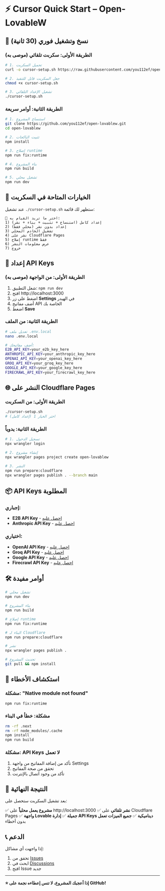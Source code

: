 # ⚡ Cursor Quick Start – Open-LovableW

## 🚀 **نسخ وتشغيل فوري (30 ثانية)**

### **الطريقة الأولى: سكربت تلقائي (موصى به)**

```bash
# 1. تحميل السكربت
curl -o cursor-setup.sh https://raw.githubusercontent.com/you112ef/open-lovablew/main/cursor-setup.sh

# 2. جعل السكربت قابل للتنفيذ
chmod +x cursor-setup.sh

# 3. تشغيل الإعداد التلقائي
./cursor-setup.sh
```

### **الطريقة الثانية: أوامر سريعة**

```bash
# 1. استنساخ المشروع
git clone https://github.com/you112ef/open-lovablew.git
cd open-lovablew

# 2. تثبيت الباكجات
npm install

# 3. إصلاح runtime
npm run fix:runtime

# 4. بناء المشروع
npm run build

# 5. تشغيل محلي
npm run dev
```

## 🎯 **الخيارات المتاحة في السكربت**

عند تشغيل `./cursor-setup.sh` ستظهر لك قائمة:

```
🎯 اختر ما تريد القيام به:
1) إعداد كامل (استنساخ + تثبيت + بناء + نشر)
2) إعداد بدون نشر (محلي فقط)
3) تشغيل الخادم المحلي
4) نشر على Cloudflare Pages
5) إصلاح runtime فقط
6) عرض معلومات النشر
7) خروج
```

## 🔑 **إعداد API Keys**

### **الطريقة الأولى: من الواجهة (موصى به)**
1. شغل التطبيق: `npm run dev`
2. افتح http://localhost:3000
3. اضغط على زر **Settings** في الهيدر
4. أضف مفاتيح API الخاصة بك
5. اضغط **Save**

### **الطريقة الثانية: من الملف**
```bash
# تعديل ملف .env.local
nano .env.local

# أضف مفاتيحك:
E2B_API_KEY=your_e2b_key_here
ANTHROPIC_API_KEY=your_anthropic_key_here
OPENAI_API_KEY=your_openai_key_here
GROQ_API_KEY=your_groq_key_here
GOOGLE_API_KEY=your_google_key_here
FIRECRAWL_API_KEY=your_firecrawl_key_here
```

## 🌐 **النشر على Cloudflare Pages**

### **الطريقة الأولى: من السكربت**
```bash
./cursor-setup.sh
# اختر الخيار 1 (إعداد كامل)
```

### **الطريقة الثانية: يدوياً**
```bash
# 1. تسجيل الدخول
npx wrangler login

# 2. إنشاء مشروع
npx wrangler pages project create open-lovablew

# 3. النشر
npm run prepare:cloudflare
npx wrangler pages publish . --branch main
```

## 📦 **API Keys المطلوبة**

### **إجباري:**
- **E2B API Key** - [احصل عليه](https://e2b.dev)
- **Anthropic API Key** - [احصل عليه](https://console.anthropic.com)

### **اختياري:**
- **OpenAI API Key** - [احصل عليه](https://platform.openai.com)
- **Groq API Key** - [احصل عليه](https://console.groq.com)
- **Google API Key** - [احصل عليه](https://makersuite.google.com)
- **Firecrawl API Key** - [احصل عليه](https://firecrawl.dev)

## 🛠️ **أوامر مفيدة**

```bash
# تشغيل محلي
npm run dev

# بناء المشروع
npm run build

# إصلاح runtime
npm run fix:runtime

# البناء لـ Cloudflare
npm run prepare:cloudflare

# نشر
npx wrangler pages publish .

# تحديث المشروع
git pull && npm install
```

## 🚨 **استكشاف الأخطاء**

### **مشكلة: "Native module not found"**
```bash
npm run fix:runtime
```

### **مشكلة: خطأ في البناء**
```bash
rm -rf .next
rm -rf node_modules/.cache
npm install
npm run build
```

### **مشكلة: API Keys لا تعمل**
1. تأكد من إضافة المفاتيح من واجهة Settings
2. تحقق من صحة المفاتيح
3. تأكد من وجود اتصال بالإنترنت

## 🎉 **النتيجة النهائية**

بعد تشغيل السكربت ستحصل على:

✅ **مشروع يعمل محلياً** على http://localhost:3000
✅ **نشر تلقائي** على Cloudflare Pages
✅ **واجهة Lovable جميلة**
✅ **إدارة API Keys ديناميكية**
✅ **جميع الميزات تعمل** بدون أخطاء

## 📞 **الدعم**

إذا واجهت أي مشاكل:

1. تحقق من [Issues](https://github.com/you112ef/open-lovablew/issues)
2. ابحث في [Discussions](https://github.com/you112ef/open-lovablew/discussions)
3. افتح Issue جديد

---

**⭐ إذا أعجبك المشروع، لا تنس إعطاءه نجمة على GitHub!**